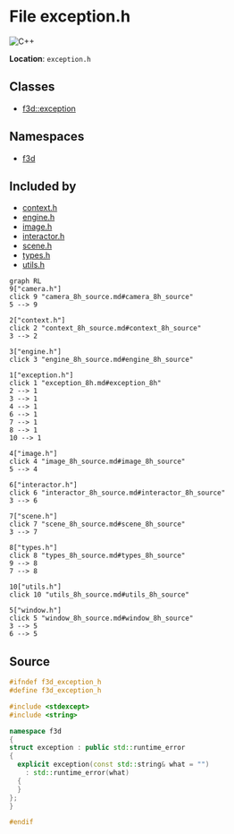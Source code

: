 # File exception.h

![][C++]

**Location**: `exception.h`





## Classes

* [f3d::exception](structf3d_1_1exception.md)

## Namespaces

* [f3d](namespacef3d.md)

## Included by

* [context.h](context_8h.md)
* [engine.h](engine_8h.md)
* [image.h](image_8h.md)
* [interactor.h](interactor_8h.md)
* [scene.h](scene_8h.md)
* [types.h](types_8h.md)
* [utils.h](utils_8h.md)


```mermaid
graph RL
9["camera.h"]
click 9 "camera_8h_source.md#camera_8h_source"
5 --> 9

2["context.h"]
click 2 "context_8h_source.md#context_8h_source"
3 --> 2

3["engine.h"]
click 3 "engine_8h_source.md#engine_8h_source"

1["exception.h"]
click 1 "exception_8h.md#exception_8h"
2 --> 1
3 --> 1
4 --> 1
6 --> 1
7 --> 1
8 --> 1
10 --> 1

4["image.h"]
click 4 "image_8h_source.md#image_8h_source"
5 --> 4

6["interactor.h"]
click 6 "interactor_8h_source.md#interactor_8h_source"
3 --> 6

7["scene.h"]
click 7 "scene_8h_source.md#scene_8h_source"
3 --> 7

8["types.h"]
click 8 "types_8h_source.md#types_8h_source"
9 --> 8
7 --> 8

10["utils.h"]
click 10 "utils_8h_source.md#utils_8h_source"

5["window.h"]
click 5 "window_8h_source.md#window_8h_source"
3 --> 5
6 --> 5

```


## Source


```cpp
#ifndef f3d_exception_h
#define f3d_exception_h

#include <stdexcept>
#include <string>

namespace f3d
{
struct exception : public std::runtime_error
{
  explicit exception(const std::string& what = "")
    : std::runtime_error(what)
  {
  }
};
}

#endif
```


[public]: https://img.shields.io/badge/-public-brightgreen (public)
[C++]: https://img.shields.io/badge/language-C%2B%2B-blue (C++)
[const]: https://img.shields.io/badge/-const-lightblue (const)
[protected]: https://img.shields.io/badge/-protected-yellow (protected)
[static]: https://img.shields.io/badge/-static-lightgrey (static)
[private]: https://img.shields.io/badge/-private-red (private)